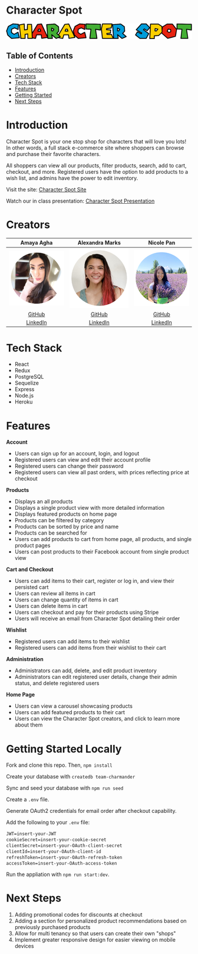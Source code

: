 # Character Spot

![Character Spot Logo](/public/images/logo.png)

## Table of Contents

- [Introduction](#introduction)
- [Creators](#creators)
- [Tech Stack](#tech-stack)
- [Features](#features)
- [Getting Started](#getting-started)
- [Next Steps](#next-steps)

# Introduction

Character Spot is your one stop shop for characters that will love you lots! In other words, a full stack e-commerce site where shoppers can browse and purchase their favorite characters.

All shoppers can view all our products, filter products, search, add to cart, checkout, and more. Registered users have the option to add products to a wish list, and admins have the power to edit inventory.

Visit the site: [Character Spot Site](https://character-spot.herokuapp.com)

Watch our in class presentation: [Character Spot Presentation](https://youtu.be/Si6PQvqs2yw)

# Creators

|                     Amaya Agha                      |                     Alexandra Marks                     |                      Nicole Pan                      |
| :-------------------------------------------------: | :-----------------------------------------------------: | :--------------------------------------------------: |
|      ![Amaya](/public/images/Amaya-circle.png)      |      ![Alexandra](/public/images/Alex-circle.png)       |     ![Nicole](/public/images/Nicole-circle.png)      |
|      [GitHub](https://github.com/AmayaWinter)       |          [GitHub](https://github.com/amarks93)          |        [GitHub](https://github.com/pannicole)        |
| [LinkedIn](https://www.linkedin.com/in/amaya-agha/) | [LinkedIn](https://www.linkedin.com/in/alexandravmarks) | [LinkedIn](https://www.linkedin.com/in/nicole-pan1/) |

# Tech Stack

- React
- Redux
- PostgreSQL
- Sequelize
- Express
- Node.js
- Heroku

# Features

**Account**

- Users can sign up for an account, login, and logout
- Registered users can view and edit their account profile
- Registered users can change their password
- Registered users can view all past orders, with prices reflecting price at checkout

**Products**

- Displays an all products
- Displays a single product view with more detailed information
- Displays featured products on home page
- Products can be filtered by category
- Products can be sorted by price and name
- Products can be searched for
- Users can add products to cart from home page, all products, and single product pages
- Users can post products to their Facebook account from single product view

**Cart and Checkout**

- Users can add items to their cart, register or log in, and view their persisted cart
- Users can review all items in cart
- Users can change quantity of items in cart
- Users can delete items in cart
- Users can checkout and pay for their products using Stripe
- Users will receive an email from Character Spot detailing their order

**Wishlist**

- Registered users can add items to their wishlist
- Registered users can add items from their wishlist to their cart

**Administration**

- Administrators can add, delete, and edit product inventory
- Administrators can edit registered user details, change their admin status, and delete registered users

**Home Page**

- Users can view a carousel showcasing products
- Users can add featured products to their cart
- Users can view the Character Spot creators, and click to learn more about them

# Getting Started Locally

Fork and clone this repo. Then, `npm install`

Create your database with `createdb team-charmander`

Sync and seed your database with `npm run seed`

Create a `.env` file.

Generate OAuth2 credentials for email order after checkout capability.

Add the following to your `.env` file:

```
JWT=insert-your-JWT
cookieSecret=insert-your-cookie-secret
clientSecret=insert-your-OAuth-client-secret
clientId=insert-your-OAuth-client-id
refreshToken=insert-your-OAuth-refresh-token
accessToken=insert-your-OAuth-access-token
```

Run the appliation with `npm run start:dev`.

# Next Steps

1. Adding promotional codes for discounts at checkout
2. Adding a section for personalized product recommendations based on previously purchased products
3. Allow for multi tenancy so that users can create their own "shops"
4. Implement greater responsive design for easier viewing on mobile devices

